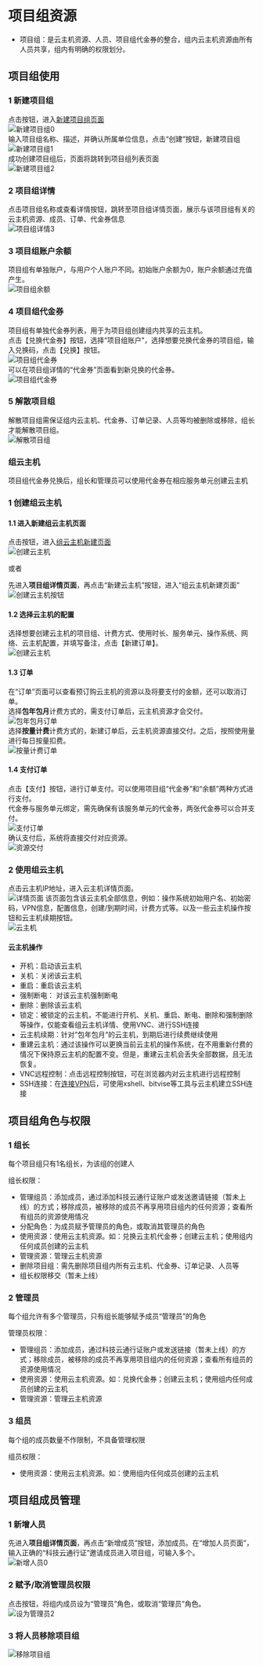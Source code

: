 # 项目组资源 

* 项目组：是云主机资源、人员、项目组代金券的整合，组内云主机资源由所有人员共享，组内有明确的权限划分。 
## 项目组使用  
###  1 新建项目组  
点击按钮，进入[新建项目组页面](https://fed.cstcloud.cn/my/group/create)   
![新建项目组0](./img/01.png)   
输入项目组名称、描述，并确认所属单位信息，点击“创建”按钮，新建项目组  
![新建项目组1](./img/02.png)   
成功创建项目组后，页面将跳转到项目组列表页面   
![新建项目组2](./img/03.png)   
### 2 项目组详情   
点击项目组名称或查看详情按钮，跳转至项目组详情页面，展示与该项目组有关的云主机资源、成员、订单、代金券信息  
![项目组详情3](./img/04.png)   
### 3 项目组账户余额  
项目组有单独账户，与用户个人账户不同。初始账户余额为0，账户余额通过充值产生。  
![项目组余额](./img/06.png)   
### 4 项目组代金券  
项目组有单独代金券列表，用于为项目组创建组内共享的云主机。  
点击【兑换代金券】按钮，选择“项目组账户”，选择想要兑换代金券的项目组，输入兑换码，点击【兑换】按钮。  
![项目组代金券](./img/07.png)   
可以在项目组详情的“代金券”页面看到新兑换的代金券。  
![项目组代金券](./img/08.png)  
### 5 解散项目组  
解散项目组需保证组内云主机、代金券、订单记录、人员等均被删除或移除，组长才能解散项目组。  
![解散项目组](./img/05.png)    
 

### 组云主机  
项目组代金券兑换后，组长和管理员可以使用代金券在相应服务单元创建云主机  
### 1 创建组云主机  
#### 1.1 进入新建组云主机页面  
点击按钮，进入[组云主机新建页面](https://service.cstcloud.cn/my/server/deploy?isgroup=true)   
![创建云主机](./img/09.png)   

或者  

先进入**项目组详情页面**，再点击“新建云主机”按钮，进入“组云主机新建页面”  
![创建云主机按钮](./img/10.png)   
#### 1.2 选择云主机的配置 
选择想要创建云主机的项目组、计费方式、使用时长、服务单元、操作系统、网络、云主机配置，并填写备注，点击【新建订单】。  
![创建云主机](./img/11.png)   
#### 1.3 订单
在“订单”页面可以查看预订购云主机的资源以及将要支付的金额，还可以取消订单。  
选择**包年包月**计费方式的，需支付订单后，云主机资源才会交付。  
![包年包月订单](./img/12.png)   
选择**按量计费**计费方式的，新建订单后，云主机资源直接交付。之后，按照使用量进行每日按量扣费。  
![按量计费订单](./img/13.png)  
#### 1.4 支付订单
点击【支付】按钮，进行订单支付。可以使用项目组“代金券”和“余额”两种方式进行支付。    
代金券与服务单元绑定，需先确保有该服务单元的代金券，两张代金券可以合并支付。  
![支付订单](./img/14.png)   
确认支付后，系统将直接交付对应资源。    
![资源交付](./img/15.png) 

### 2 使用组云主机  
点击云主机IP地址，进入云主机详情页面。  
![详情页面](./img/16.png) 
该页面包含该云主机全部信息，例如：操作系统初始用户名、初始密码，VPN信息，配置信息，创建/到期时间，计费方式等。以及一些云主机操作按钮和云主机续期按钮。  
![云主机](./img/17.png)  
#### 云主机操作
* 开机：启动该云主机  
* 关机：关闭该云主机  
* 重启：重启该云主机  
* 强制断电： 对该云主机强制断电  
* 删除：删除该云主机   
* 锁定：被锁定的云主机，不能进行开机、关机、重启、断电、删除和强制删除等操作，仅能查看组云主机详情、使用VNC、进行SSH连接  
* 云主机续期：针对”包年包月“的云主机，到期后进行续费继续使用  
* 重建云主机：通过该操作可以更换当前云主机的操作系统，在不用重新付费的情况下保持原云主机的配置不变。但是，重建云主机会丢失全部数据，且无法恢复。
* VNC远程控制：点击远程控制按钮，可在浏览器内对云主机进行远程控制
* SSH连接：在[连接VPN](../vpn)后，可使用xshell、bitvise等工具与云主机建立SSH连接


## 项目组角色与权限  
### 1 组长  
每个项目组只有1名组长，为该组的创建人  

组长权限：   

*  管理组员：添加成员，通过添加科技云通行证账户或发送邀请链接（暂未上线）的方式；移除成员，被移除的成员不再享用项目组内的任何资源；查看所有组员的资源使用情况  
*  分配角色：为成员赋予管理员的角色，或取消其管理员的角色  
*  使用资源：使用云主机资源。如：兑换云主机代金券；创建云主机；使用组内任何成员创建的云主机  
*  管理资源：管理云主机资源  
*  删除项目组：需先删除项目组内所有云主机、代金券、订单记录、人员等  
*  组长权限移交（暂未上线）   

### 2 管理员  
每个组允许有多个管理员，只有组长能够赋予成员“管理员”的角色  

管理员权限：   

*  管理组员：添加成员，通过科技云通行证账户或发送链接（暂未上线）的方式；移除成员，被移除的成员不再享用项目组内的任何资源；查看所有组员的资源使用情况  
*  使用资源：使用云主机资源。如：兑换代金券；创建云主机；使用组内任何成员创建的云主机  
*  管理资源：管理云主机资源   
### 3 组员  
每个组的成员数量不作限制，不具备管理权限  

组员权限：  

*  使用资源：使用云主机资源。如：使用组内任何成员创建的云主机  
## 项目组成员管理  
### 1 新增人员  
先进入**项目组详情页面**，再点击“新增成员”按钮，添加成员。在“增加人员页面”，输入正确的“科技云通行证”邀请成员进入项目组，可输入多个。    
![新增人员0](./img/18.png)   
 

### 2 赋予/取消管理员权限  
点击按钮，将组内成员设为“管理员”角色，或取消“管理员”角色。  
![设为管理员2](./img/19.png)   
### 3 将人员移除项目组
![移除项目组](./img/20.png)   
